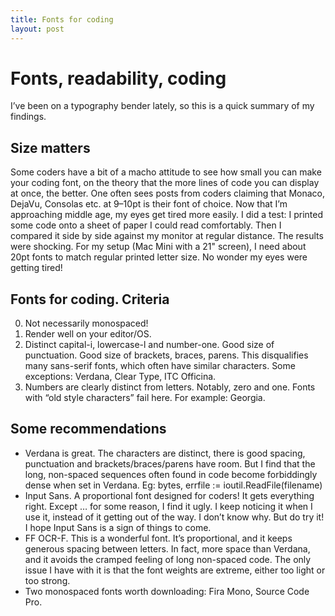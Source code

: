 ```yaml
---
title: Fonts for coding
layout: post
---
```

# Fonts, readability, coding
I’ve been on a typography bender lately, so this is a quick summary of my findings.

## Size matters
Some coders have a bit of a macho attitude  to see how small you can make your coding font, on the theory that the more lines of code you can display at once, the better. One often sees posts from coders claiming that Monaco, DejaVu, Consolas etc. at 9–10pt is their font of choice.
Now that I’m approaching middle age, my eyes get tired more easily. I did a test: I printed some code onto a sheet of paper I could read comfortably. Then I compared it side by side against my monitor at regular distance. The results were shocking. For my setup (Mac Mini with a 21" screen), I need about 20pt fonts to match regular printed letter size. No wonder my eyes were getting tired!

## Fonts for coding. Criteria
0. Not necessarily monospaced!
1. Render well on your editor/OS.
2. Distinct capital-i, lowercase-l and number-one. Good size of punctuation. Good size of brackets, braces, parens.
This disqualifies many sans-serif fonts, which often have similar characters. Some exceptions: Verdana, Clear Type, ITC Officina.
3. Numbers are clearly distinct from letters. Notably, zero and one. Fonts with “old style characters” fail here. For example: Georgia.

## Some recommendations
* Verdana is great. The characters are distinct, there is good spacing, punctuation and brackets/braces/parens have room.
But I find that the long, non-spaced sequences often found in code become forbiddingly dense when set in Verdana. Eg:
bytes, errfile := ioutil.ReadFile(filename)
* Input Sans. A proportional font designed for coders! It gets everything right. Except … for some reason, I find it ugly. I keep noticing it when I use it, instead of it getting out of the way. I don’t know why. But do try it!
I hope Input Sans is a sign of things to come.
* FF OCR-F. This is a wonderful font. It’s proportional, and it keeps generous spacing between letters. In fact, more space than Verdana, and it avoids the cramped feeling of long non-spaced code. The only issue I have with it is that the font weights are extreme, either too light or too strong.
* Two monospaced fonts worth downloading: Fira Mono, Source Code Pro.
